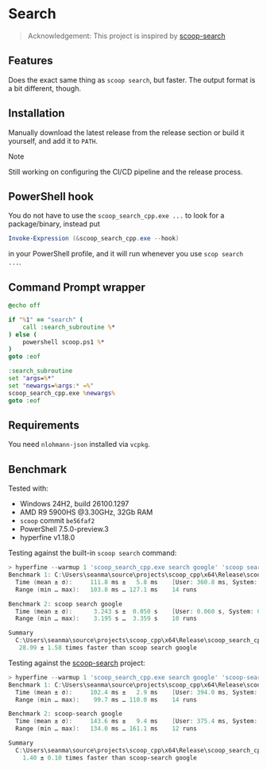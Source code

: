 # Search

> Acknowledgement: This project is inspired by [scoop-search](https://github.com/shilangyu/scoop-search)

## Features

Does the exact same thing as `scoop search`, but faster. The output format is a
bit different, though.

## Installation

Manually download the latest release from the release section or build it yourself, and add it to `PATH`.

> [!NOTE]
> Still working on configuring the CI/CD pipeline and the release process.

## PowerShell hook

You do not have to use the `scoop_search_cpp.exe ...` to look for a
package/binary, instead put

```powershell
Invoke-Expression (&scoop_search_cpp.exe --hook)
```

in your PowerShell profile, and it will run whenever you use `scop search ...`.

## Command Prompt wrapper

```cmd
@echo off

if "%1" == "search" (
    call :search_subroutine %*
) else (
    powershell scoop.ps1 %*
)
goto :eof

:search_subroutine
set "args=%*"
set "newargs=%args:* =%"
scoop_search_cpp.exe %newargs%
goto :eof
```

## Requirements

You need `nlohmann-json` installed via `vcpkg`.

## Benchmark

Tested with:

- Windows 24H2, build 26100.1297
- AMD R9 5900HS @3.30GHz, 32Gb RAM
- `scoop` commit `be56faf2`
- PowerShell 7.5.0-preview.3
- hyperfine v1.18.0

Testing against the built-in `scoop search` command:

```PowerShell
> hyperfine --warmup 1 'scoop_search_cpp.exe search google' 'scoop search google'
Benchmark 1: C:\Users\seanma\source\projects\scoop_cpp\x64\Release\scoop_search_cpp.exe search google
  Time (mean ± σ):     111.8 ms ±   5.8 ms    [User: 360.8 ms, System: 402.6 ms]
  Range (min … max):   103.8 ms … 127.1 ms    14 runs

Benchmark 2: scoop search google
  Time (mean ± σ):      3.243 s ±  0.050 s    [User: 0.060 s, System: 0.095 s]
  Range (min … max):    3.195 s …  3.359 s    10 runs

Summary
  C:\Users\seanma\source\projects\scoop_cpp\x64\Release\scoop_search_cpp.exe search google ran
   28.99 ± 1.58 times faster than scoop search google
```

Testing against the [scoop-search](https://github.com/shilangyu/scoop-search) project:

```PowerShell
> hyperfine --warmup 1 'scoop_search_cpp.exe search google' 'scoop-search google'
Benchmark 1: C:\Users\seanma\source\projects\scoop_cpp\x64\Release\scoop_search_cpp.exe search google
  Time (mean ± σ):     102.4 ms ±   2.9 ms    [User: 394.0 ms, System: 436.0 ms]
  Range (min … max):    99.7 ms … 110.0 ms    14 runs

Benchmark 2: scoop-search google
  Time (mean ± σ):     143.6 ms ±   9.4 ms    [User: 375.4 ms, System: 469.3 ms]
  Range (min … max):   134.0 ms … 161.1 ms    12 runs

Summary
  C:\Users\seanma\source\projects\scoop_cpp\x64\Release\scoop_search_cpp.exe search google ran
    1.40 ± 0.10 times faster than scoop-search google
```
